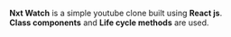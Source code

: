 **Nxt Watch** is a simple youtube clone built using **React js**. <br />
**Class components** and **Life cycle methods** are used. <br />


